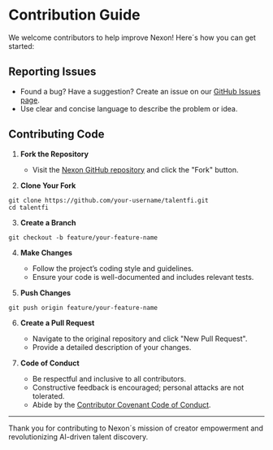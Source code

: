 # Contribution Guide

We welcome contributors to help improve Nexon! Here´s how you can get started:

## Reporting Issues

- Found a bug? Have a suggestion? Create an issue on our [GitHub Issues page](https://github.com/MihRazvan/talentfi/issues).
- Use clear and concise language to describe the problem or idea.

## Contributing Code

1. **Fork the Repository**

   - Visit the [Nexon GitHub repository](https://github.com/MihRazvan/talentfi/tree/main) and click the "Fork" button.
  
2. **Clone Your Fork**

```
git clone https://github.com/your-username/talentfi.git
cd talentfi
```

3. **Create a Branch**

```
git checkout -b feature/your-feature-name
```

4. **Make Changes**

   - Follow the project’s coding style and guidelines.
   - Ensure your code is well-documented and includes relevant tests.

5. **Push Changes**

```
git push origin feature/your-feature-name
```

6. **Create a Pull Request**

   - Navigate to the original repository and click "New Pull Request".
   - Provide a detailed description of your changes.

8. **Code of Conduct**

    - Be respectful and inclusive to all contributors.
    - Constructive feedback is encouraged; personal attacks are not tolerated.
    - Abide by the [Contributor Covenant Code of Conduct](https://www.contributor-covenant.org/).
  
---

Thank you for contributing to Nexon´s mission of creator empowerment and revolutionizing AI-driven talent discovery.
